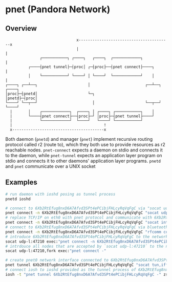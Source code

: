 # pnet (Pandora Network)
## Overview
```
                               x----------------------------------------x
                               |                                        |
               ┌───────────┐ ┌────┐   ┌────┐  ┌────────────┐            |
          ┌────┤pnet tunnel├─┤proc│ ┌─┤proc├──┤pnet connect├────┐       |
          │    └───────────┘ └────┘ │ └────┘  └────────────┘    │       |
┌────┐ ┌──┴──┐                      │                        ┌──┴──┐ ┌────┐
│proc├─┤pnetd│                      └─┐                      │pnetd├─┤proc│
└────┘ └──┬──┘                        │                      └──┬──┘ └────┘
  |       │    ┌────────────┐  ┌────┐ │ ┌────┐ ┌───────────┐    │
  |       └────┤pnet connect├──┤proc├─┘ │proc├─┤pnet tunnel├────┘
  |            └────────────┘  └────┘   └────┘ └───────────┘
  |                                        !
  x----------------------------------------x
```

Both daemon (`pnetd`) and manager (`pnet`) implement recursive routing protocol called r2 (route to), which they both use to provide resources as r2 reachable nodes. `pnet-connect` expects a daemon on stdio and connects it to the daemon, while `pnet-tunnel` expects an application layer program on stdio and connects it to other daemons' application layer programs. `pnetd` and `pnet` communicate over a UNIX socket

## Examples
```sh
# run daemon with ioshd posing as tunnel process
pnetd ioshd

# connect to 6Xb2RtEfug8nxD6A7Afvd3SPt4ePCibjFHLcyRqVqFgC via "socat udp:example.com:47210 -"
pnet connect -n 6Xb2RtEfug8nxD6A7Afvd3SPt4ePCibjFHLcyRqVqFgC "socat udp:example.com:47210 -"
# replace TCP/IP on eth0 with pnet protocol and communicate with 6Xb2RtEfug8nxD6A7Afvd3SPt4ePCibjFHLcyRqVqFgC on other end
pnet connect -n 6Xb2RtEfug8nxD6A7Afvd3SPt4ePCibjFHLcyRqVqFgC "socat interface:eth0 -"
# connect to 6Xb2RtEfug8nxD6A7Afvd3SPt4ePCibjFHLcyRqVqFgC via bluetooth socket on channel 3
pnet connect -n 6Xb2RtEfug8nxD6A7Afvd3SPt4ePCibjFHLcyRqVqFgC "rfcomm connect /dev/rfcomm0 00:B0:D0:63:C2:26 3"
# introduce 6Xb2RtEfug8nxD6A7Afvd3SPt4ePCibjFHLcyRqVqFgC to the network when it's connection is accepted by `socat udp-l:47210`
socat udp-l:47210 exec:"pnet connect -n 6Xb2RtEfug8nxD6A7Afvd3SPt4ePCibjFHLcyRqVqFgC -"
# intrdouce all nodes that are accepted by `socat udp-l:47210` to the network
socat udp-l:47210,fork exec:"pnet connect -"

# create pnet0 network interface connected to 6Xb2RtEfug8nxD6A7Afvd3SPt4ePCibjFHLcyRqVqFgC
pnet tunnel 6Xb2RtEfug8nxD6A7Afvd3SPt4ePCibjFHLcyRqVqFgC "socat tun,iff-up,device-name=pnet0 -"
# connect iosh to ioshd provided as the tunnel process of 6Xb2RtEfug8nxD6A7Afvd3SPt4ePCibjFHLcyRqVqFgC
iosh -t "pnet tunnel 6Xb2RtEfug8nxD6A7Afvd3SPt4ePCibjFHLcyRqVqFgC -" zsh -l
```
